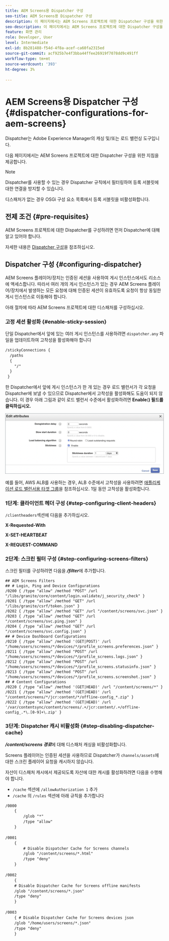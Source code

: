 ```yaml
---
title: AEM Screens용 Dispatcher 구성
seo-title: AEM Screens용 Dispatcher 구성
description: 이 페이지에서는 AEM Screens 프로젝트에 대한 Dispatcher 구성을 위한 지침을 소개합니다.
seo-description: 이 페이지에서는 AEM Screens 프로젝트에 대한 Dispatcher 구성을 위한 지침을 소개합니다.
feature: 화면 관리
role: Developer, User
level: Intermediate
exl-id: 8b281488-f54d-4f8a-acef-ca60fa2315ed
source-git-commit: acf925b7e4f3bba44ffee26919f7078dd9c491ff
workflow-type: tm+mt
source-wordcount: '393'
ht-degree: 3%

---
```


# AEM Screens용 Dispatcher 구성{#dispatcher-configurations-for-aem-screens}

Dispatcher는 Adobe Experience Manager의 캐싱 및/또는 로드 밸런싱 도구입니다.

다음 페이지에서는 AEM Screens 프로젝트에 대한 Dispatcher 구성을 위한 지침을 제공합니다.

>[!NOTE]
>
>Dispatcher를 사용할 수 있는 경우 Dispatcher 규칙에서 필터링하여 등록 서블릿에 대한 연결을 방지할 수 있습니다.
>
>디스패처가 없는 경우 OSGi 구성 요소 목록에서 등록 서블릿을 비활성화합니다.

## 전제 조건 {#pre-requisites}

AEM Screens 프로젝트에 대한 Dispatcher를 구성하려면 먼저 Dispatcher에 대해 알고 있어야 합니다.

자세한 내용은 [Dispatcher 구성](https://docs.adobe.com/content/help/en/experience-manager-dispatcher/using/configuring/dispatcher-configuration.html)을 참조하십시오.

## Dispatcher 구성 {#configuring-dispatcher}

AEM Screens 플레이어/장치는 인증된 세션을 사용하여 게시 인스턴스에서도 리소스에 액세스합니다. 따라서 여러 개의 게시 인스턴스가 있는 경우 AEM Screens 플레이어/장치에서 발생하는 모든 요청에 대해 인증된 세션이 유효하도록 요청이 항상 동일한 게시 인스턴스로 이동해야 합니다.

아래 절차에 따라 AEM Screens 프로젝트에 대한 디스패처를 구성하십시오.

### 고정 세션 활성화 {#enable-sticky-session}

단일 Dispatcher에서 앞에 있는 여러 게시 인스턴스를 사용하려면 `dispatcher.any` 파일을 업데이트하여 고착성을 활성화해야 합니다

```xml
/stickyConnections {
  /paths
  {
    "/"
  }
 }
```

한 Dispatcher에서 앞에 게시 인스턴스가 한 개 있는 경우 로드 밸런서가 각 요청을 Dispatcher에 보낼 수 있으므로 Dispatcher에서 고착성을 활성화해도 도움이 되지 않습니다. 이 경우 아래 그림과 같이 로드 밸런서 수준에서 활성화하려면 **Enable**(**) 필드를 클릭하십시오.**

![이미지](/help/user-guide/assets/dispatcher/dispatcher-enable.png)

예를 들어, AWS ALB를 사용하는 경우, ALB 수준에서 고착성을 사용하려면 [애플리케이션 로드 밸런서용 타겟 그룹](https://docs.aws.amazon.com/elasticloadbalancing/latest/application/load-balancer-target-groups.html)을 참조하십시오. 1일 동안 고착성을 활성화합니다.

### 1단계: 클라이언트 헤더 구성 {#step-configuring-client-headers}

`/clientheaders`섹션에 다음을 추가하십시오.

**X-Requested-With**

**X-SET-HEARTBEAT**

**X-REQUEST-COMMAND**

### 2단계: 스크린 필터 구성 {#step-configuring-screens-filters}

스크린 필터를 구성하려면 다음을 ***/filter***&#x200B;에 추가합니다.

```
## AEM Screens Filters
## # Login, Ping and Device Configurations
/0200 { /type "allow" /method "POST" /url "/libs/granite/core/content/login.validate/j_security_check" }
/0201 { /type "allow" /method "GET" /url "/libs/granite/csrf/token.json" }
/0202 { /type "allow" /method "GET" /url "/content/screens/svc.json" }
/0203 { /type "allow" /method "GET" /url "/content/screens/svc.ping.json" }
/0204 { /type "allow" /method "GET" /url "/content/screens/svc.config.json" }
## # Device Dashboard Configurations
/0210 { /type "allow" /method '(GET|POST)' /url "/home/users/screens/*/devices/*/profile_screens.preferences.json" }
/0211 { /type "allow" /method "POST" /url "/home/users/screens/*/devices/*/profile_screens.logs.json" }
/0212 { /type "allow" /method "POST" /url "/home/users/screens/*/devices/*/profile_screens.statusinfo.json" }
/0213 { /type "allow" /method "POST" /url "/home/users/screens/*/devices/*/profile_screens.screenshot.json" }
## # Content Configurations
/0220 { /type "allow" /method '(GET|HEAD)' /url "/content/screens/*" }
/0221 { /type "allow" /method '(GET|HEAD)' /url "/content/screens/*/jcr:content/*/offline-config_*.zip" }
/0222 { /type "allow" /method '(GET|HEAD)' /url '/var/contentsync/content/screens/.+/jcr:content/.+/offline-config_.*\.[0-9]+\.zip' }
```

### 3단계: Dispatcher 캐시 비활성화 {#step-disabling-dispatcher-cache}

***/content/screens 경로***&#x200B;에 대해 디스패처 캐싱을 비활성화합니다.

Screens 플레이어는 인증된 세션을 사용하므로 Dispatcher가 `channels/assets`에 대한 스크린 플레이어 요청을 캐시하지 않습니다.

자산이 디스패처 캐시에서 제공되도록 자산에 대한 캐시를 활성화하려면 다음을 수행해야 합니다.

* `/cache` 섹션에 `/allowAuthorization 1` 추가
* `/cache` 의 `/rules` 섹션에 아래 규칙을 추가합니다

```xml
/0000
    {
        /glob "*"
        /type "allow"
    }   

/0001
    {
        # Disable Dispatcher Cache for Screens channels
        /glob "/content/screens/*.html"
        /type "deny" 
    }

/0002
    {
    # Disable Dispatcher Cache for Screens offline manifests
    /glob "/content/screens/*.json"
    /type "deny"
    }

/0003
    { # Disable Dispatcher Cache for Screens devices json 
    /glob "/home/users/screens/*.json"
    /type "deny"
    }
```
